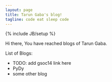 ```yaml
---
layout: page
title: Tarun Gaba's blog!
tagline: code eat sleep code
---
```

{% include JB/setup %}

Hi there, You have reached blogs of Tarun Gaba.

List of Blogs:

  - TODO: add gsoc14 link here
  - PyDy
  - some other blog 
